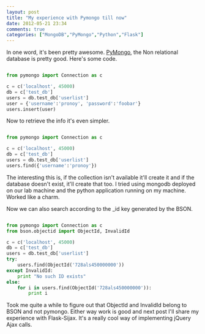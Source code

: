 ```yaml
---
layout: post
title: "My experience with Pymongo till now"
date: 2012-05-21 23:34
comments: true
categories: ["MongoDB","PyMongo","Python","Flask"]
---
```



In one word, it's been pretty awesome. [PyMongo](http://api.mongodb.org/python/current/), the Non relational database is pretty good. Here's some code.

```python PyMongo insertion

from pymongo import Connection as c

c = c('localhost', 45000)
db = c['test_db']
users = db.test_db['userlist']
user = {'username':'pronoy', 'password':'foobar'}
users.insert(user)
```

Now to retrieve the info it's even simpler.

```python Retrieving data

from pymongo import Connection as c

c = c('localhost', 45000)
db = c['test_db']
users = db.test_db['userlist']
users.find({'username':'pronoy'})
```

The interesting this is, if the collection isn't available it'll create it and if the database doesn't exist, it'll create that too. I tried using mongodb deployed on our lab machine and the python application running on my machine. Worked like a charm.

Now we can also search according to the _id key generated by the BSON. 

```python

from pymongo import Connection as c
from bson.objectid import ObjectId, InvalidId

c = c('localhost', 45000)
db = c['test_db']
users = db.test_db['userlist']
try:
	users.find(ObjectId('728als450000000'))
except InvalidId:
	print "No such ID exists"
else:
	for i in users.find(ObjectId('728als450000000')):
		print i
```

Took me quite a while to figure out that ObjectId and InvalidId belong to BSON and not pymongo. Either way work is good and next post I'll share my experience with Flask-Sijax. It's a really cool way of implementing jQuery Ajax calls. 
